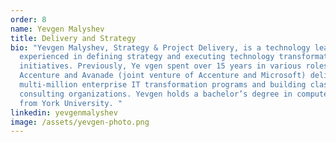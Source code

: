 ```yaml
---
order: 8
name: Yevgen Malyshev
title: Delivery and Strategy
bio: "Yevgen Malyshev, Strategy & Project Delivery, is a technology leader
  experienced in defining strategy and executing technology transformation
  initiatives. Previously, Ye vgen spent over 15 years in various roles at
  Accenture and Avanade (joint venture of Accenture and Microsoft) delivering
  multi-million enterprise IT transformation programs and building class-leading
  consulting organizations. Yevgen holds a bachelor’s degree in computer science
  from York University. "
linkedin: yevgenmalyshev
image: /assets/yevgen-photo.png
---
```

